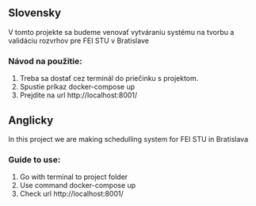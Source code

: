 ## Slovensky
V tomto projekte sa budeme venovať vytváraniu systému na tvorbu a validáciu rozvrhov pre FEI STU v Bratislave
### Návod na použitie:
1. Treba sa dostať cez terminál do priečinku s projektom.
2. Spustie príkaz docker-compose up
3. Prejdite na url http://localhost:8001/


## Anglicky
In this project we are making schedulling system for FEI STU in Bratislava
### Guide to use:
1. Go with terminal to project folder
2. Use command docker-compose up
3. Check url http://localhost:8001/
